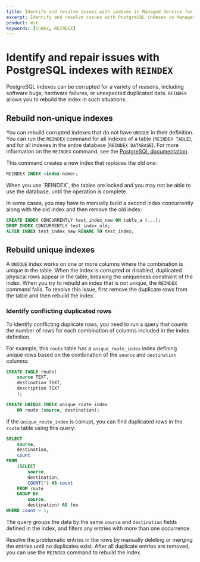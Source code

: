 ```yaml
---
title: Identify and resolve issues with indexes in Managed Service for TimescaleDB
excerpt: Identify and resolve issues with PostgreSQL indexes in Managed Service for TimescaleDB
product: mst
keywords: [index, REINDEX]
---
```


# Identify and repair issues with PostgreSQL indexes with `REINDEX`

PostgreSQL indexes can be corrupted for a variety of reasons, including
software bugs, hardware failures, or unexpected duplicated data. `REINDEX` allows
you to rebuild the index in such situations.

## Rebuild non-unique indexes

You can rebuild corrupted indexes that do not have `UNIQUE` in their definition.
You can run the `REINDEX` command for all indexes of a table (`REINDEX TABLE`),
and for all indexes in the entire database (`REINDEX DATABASE`).
For more information on the `REINDEX` command, see the [PostgreSQL documentation][postgres-docs].

This command creates a new index that replaces the old one:

```sql
REINDEX INDEX <index-name>;
```

<highlight type="note">
When you use `REINDEX`, the tables are locked and you may not be able to use the
database, until the operation is complete.
</highlight>

In some cases, you may have to manually build a second index concurrently
along with the old index and then remove the old index:

```sql
CREATE INDEX CONCURRENTLY test_index_new ON table_a (...);
DROP INDEX CONCURRENTLY test_index_old;
ALTER INDEX test_index_new RENAME TO test_index;
```

## Rebuild unique indexes

A `UNIQUE` index works on one or more columns where the combination is unique
in the table. When the index is corrupted or disabled, duplicated
physical rows appear in the table, breaking the uniqueness constraint of the
index. When you try to rebuild an index that is not unique, the `REINDEX` command fails.
To resolve this issue, first remove the duplicate rows from the table and then
rebuild the index.

### Identify conflicting duplicated rows

To identify conflicting duplicate rows, you need to run a query that counts the
number of rows for each combination of columns included in the index definition.

For example, this `route` table has a `unique_route_index` index defining
unique rows based on the combination of the `source` and `destination` columns:

```sql
CREATE TABLE route(
    source TEXT,
    destination TEXT,
    description TEXT
    );

CREATE UNIQUE INDEX unique_route_index
    ON route (source, destination);
```

If the `unique_route_index` is corrupt, you can find duplicated rows in the
`route` table using this query:

```sql
SELECT
    source,
    destination,
    count
FROM
    (SELECT
        source,
        destination,
        COUNT(*) AS count
    FROM route
    GROUP BY
        source,
        destination) AS foo
WHERE count > 1;
```

The query groups the data by the same `source` and `destination` fields defined
in the index, and filters any entries with more than one occurrence.

Resolve the problematic entries in the rows by manually deleting or merging the
entries until no duplicates exist. After all duplicate entries are removed, you
can use the `REINDEX` command to rebuild the index.

[postgres-docs]: https://www.postgresql.org/docs/current/sql-reindex.html